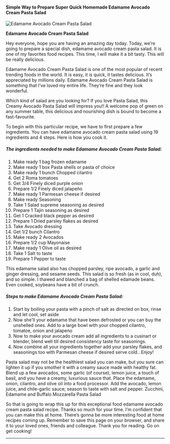             

#### Simple Way to Prepare Super Quick Homemade Edamame Avocado Cream Pasta Salad

![Edamame Avocado Cream Pasta Salad](https://img-global.cpcdn.com/recipes/5898099836321792/751x532cq70/edamame-avocado-cream-pasta-salad-recipe-main-photo.jpg)

**Edamame Avocado Cream Pasta Salad**

Hey everyone, hope you are having an amazing day today. Today, we’re going to prepare a special dish, edamame avocado cream pasta salad. It is one of my favorites food recipes. This time, I will make it a bit tasty. This will be really delicious.

Edamame Avocado Cream Pasta Salad is one of the most popular of recent trending foods in the world. It is easy, it is quick, it tastes delicious. It’s appreciated by millions daily. Edamame Avocado Cream Pasta Salad is something that I’ve loved my entire life. They’re fine and they look wonderful.

Which kind of salad are you looking for? If you love Pasta Salad, this Creamy Avocado Pasta Salad will impress you!! A welcome pop of green on any summer table, this delicious and nourishing dish is bound to become a fast-favourite.

To begin with this particular recipe, we have to first prepare a few ingredients. You can have edamame avocado cream pasta salad using 19 ingredients and 4 steps. Here is how you cook it.

##### The ingredients needed to make Edamame Avocado Cream Pasta Salad:

1.  Make ready 1 bag frozen edamame
2.  Make ready 1 box Pasta shells or pasta of choice
3.  Make ready 1 bunch Chopped cilantro
4.  Get 2 Roma tomatoes
5.  Get 3/4 Finely diced purple onion
6.  Prepare 1/2 Finely diced jalapeño
7.  Make ready 1 Parmesan cheese if desired
8.  Make ready Seasoning
9.  Take 1 Salad supreme seasoning as desired
10.  Prepare 1 Tajin seasoning as desired
11.  Get 1 Cracked black pepper as desired
12.  Prepare 1 Dried parsley flakes as desired
13.  Take Avocado dressing
14.  Get 1/2 bunch Cilantro
15.  Make ready 2 Avocados
16.  Prepare 1/2 cup Mayonaise
17.  Make ready 1 Olive oil as desired
18.  Take 1 Salt to taste
19.  Prepare 1 Pepper to taste

This edamame salad also has chopped parsley, ripe avocado, a garlic and ginger dressing, and sesame seeds. This salad is so fresh (as in cool, duh), and so simple. I thawed and blanched a bag of shelled edamade beans. Even cooked, soybeans have a bit of crunch.

##### Steps to make Edamame Avocado Cream Pasta Salad:

1.  Start by boiling your pasta with a pinch of salt as directed on box, rinse and let cool, set aside
2.  Now she'll your edamame that have been defrosted or you can buy the unshelled ones. Add to a large bowl with your chopped cilantro, tomatoe, onion and jalapeno
3.  Now to make your avocado cream add all ingredients to a cusinart or blender, blend well till desired consistency taste for seasonings.
4.  Now combine all your ingredients together add your parsley flakes, and seasonings too with Parmesan cheese if desired serve cold.. Enjoy!

Pasta salad may not be the healthiest salad you can make, but you sure can lighten it up if you smother it with a creamy sauce made with healthy fat. Blend up a few avocados, some garlic (of course), lemon juice, a touch of basil, and you have a creamy, luxurious sauce that. Place the edamame, onion, cilantro, and olive oil into a food processor. Add the avocado, lemon juice, and chile-garlic sauce; season to taste with salt and pepper. Zucchini, Edamame and Buffalo Mozzarella Pasta Salad

So that is going to wrap this up for this exceptional food edamame avocado cream pasta salad recipe. Thanks so much for your time. I’m confident that you can make this at home. There’s gonna be more interesting food at home recipes coming up. Remember to save this page on your browser, and share it to your loved ones, friends and colleague. Thank you for reading. Go on get cooking!

* * *